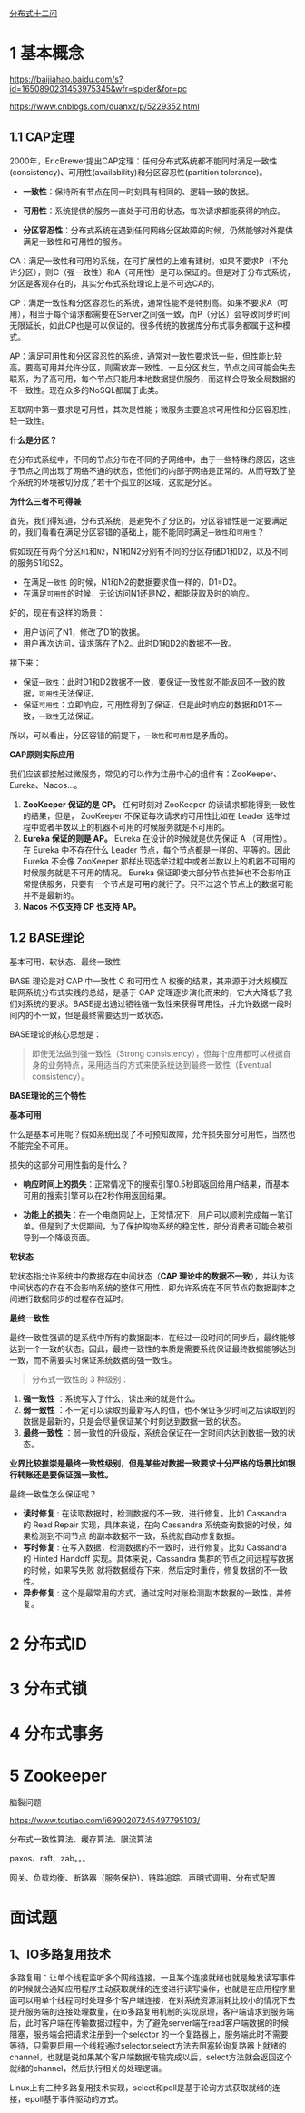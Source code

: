 [分布式十二问](https://blog.csdn.net/Y0Q2T57s/article/details/129134364)

# 1 基本概念

https://baijiahao.baidu.com/s?id=1650890231453975345&wfr=spider&for=pc

https://www.cnblogs.com/duanxz/p/5229352.html

## 1.1 CAP定理

2000年，EricBrewer提出CAP定理：任何分布式系统都不能同时满足一致性(consistency)、可用性(availability)和分区容忍性(partition tolerance)。

+ **一致性**：保持所有节点在同一时刻具有相同的、逻辑一致的数据。

+ **可用性**：系统提供的服务一直处于可用的状态，每次请求都能获得的响应。

+ **分区容忍性**：分布式系统在遇到任何网络分区故障的时候，仍然能够对外提供满足一致性和可用性的服务。

CA：满足一致性和可用的系统，在可扩展性的上难有建树。如果不要求P（不允许分区），则C（强一致性）和A（可用性）是可以保证的。但是对于分布式系统，分区是客观存在的，其实分布式系统理论上是不可选CA的。

CP：满足一致性和分区容忍性的系统，通常性能不是特别高。如果不要求A（可用），相当于每个请求都需要在Server之间强一致，而P（分区）会导致同步时间无限延长，如此CP也是可以保证的。很多传统的数据库分布式事务都属于这种模式。

AP：满足可用性和分区容忍性的系统，通常对一致性要求低一些，但性能比较高。要高可用并允许分区，则需放弃一致性。一旦分区发生，节点之间可能会失去联系，为了高可用，每个节点只能用本地数据提供服务，而这样会导致全局数据的不一致性。现在众多的NoSQL都属于此类。

互联网中第一要求是可用性，其次是性能；微服务主要追求可用性和分区容忍性，轻一致性。

**什么是分区？**

在分布式系统中，不同的节点分布在不同的子网络中，由于一些特殊的原因，这些子节点之间出现了网络不通的状态，但他们的内部子网络是正常的。从而导致了整个系统的环境被切分成了若干个孤立的区域，这就是分区。

**为什么三者不可得兼** 

首先，我们得知道，分布式系统，是避免不了分区的，分区容错性是一定要满足的，我们看看在满足分区容错的基础上，能不能同时满足`一致性`和`可用性`？

假如现在有两个分区`N1`和`N2`，N1和N2分别有不同的分区存储D1和D2，以及不同的服务S1和S2。

- 在满足`一致性` 的时候，N1和N2的数据要求值一样的，D1=D2。
- 在满足`可用性`的时候，无论访问N1还是N2，都能获取及时的响应。

好的，现在有这样的场景：

- 用户访问了N1，修改了D1的数据。
- 用户再次访问，请求落在了N2。此时D1和D2的数据不一致。

接下来：

- 保证`一致性`：此时D1和D2数据不一致，要保证一致性就不能返回不一致的数据，`可用性`无法保证。
- 保证`可用性`：立即响应，可用性得到了保证，但是此时响应的数据和D1不一致，`一致性`无法保证。

所以，可以看出，分区容错的前提下，`一致性`和`可用性`是矛盾的。

**CAP原则实际应用** 

我们应该都接触过微服务，常见的可以作为注册中心的组件有：ZooKeeper、Eureka、Nacos...。

1. **ZooKeeper 保证的是 CP。** 任何时刻对 ZooKeeper 的读请求都能得到一致性的结果，但是， ZooKeeper 不保证每次请求的可用性比如在 Leader 选举过程中或者半数以上的机器不可用的时候服务就是不可用的。
2. **Eureka 保证的则是 AP。** Eureka 在设计的时候就是优先保证 A （可用性）。在 Eureka 中不存在什么 Leader 节点，每个节点都是一样的、平等的。因此 Eureka 不会像 ZooKeeper 那样出现选举过程中或者半数以上的机器不可用的时候服务就是不可用的情况。 Eureka 保证即使大部分节点挂掉也不会影响正常提供服务，只要有一个节点是可用的就行了。只不过这个节点上的数据可能并不是最新的。
3. **Nacos 不仅支持 CP 也支持 AP。**

## 1.2  BASE理论

基本可用、软状态、最终一致性

BASE 理论是对 CAP 中一致性 C 和可用性 A 权衡的结果，其来源于对大规模互联网系统分布式实践的总结，是基于 CAP 定理逐步演化而来的，它大大降低了我们对系统的要求。BASE提出通过牺牲强一致性来获得可用性，并允许数据一段时间内的不一致，但是最终需要达到一致状态。

BASE理论的核心思想是：

> 即使无法做到强一致性（Strong consistency），但每个应用都可以根据自身的业务特点，采用适当的方式来使系统达到最终一致性（Eventual consistency）。

**BASE理论的三个特性** 

**基本可用**

什么是基本可用呢？假如系统出现了不可预知故障，允许损失部分可用性，当然也不能完全不可用。

损失的这部分可用性指的是什么？

- **响应时间上的损失**：正常情况下的搜索引擎0.5秒即返回给用户结果，而基本可用的搜索引擎可以在2秒作用返回结果。
  
- **功能上的损失**：在一个电商网站上，正常情况下，用户可以顺利完成每一笔订单。但是到了大促期间，为了保护购物系统的稳定性，部分消费者可能会被引导到一个降级页面。

**软状态**

软状态指允许系统中的数据存在中间状态（**CAP 理论中的数据不一致**），并认为该中间状态的存在不会影响系统的整体可用性，即允许系统在不同节点的数据副本之间进行数据同步的过程存在延时。

**最终一致性**

最终一致性强调的是系统中所有的数据副本，在经过一段时间的同步后，最终能够达到一个一致的状态。因此，最终一致性的本质是需要系统保证最终数据能够达到一致，而不需要实时保证系统数据的强一致性。

>  分布式一致性的 3 种级别：
>  

1. **强一致性** ：系统写入了什么，读出来的就是什么。
2. **弱一致性** ：不一定可以读取到最新写入的值，也不保证多少时间之后读取到的数据是最新的，只是会尽量保证某个时刻达到数据一致的状态。
3. **最终一致性** ：弱一致性的升级版，系统会保证在一定时间内达到数据一致的状态。

**业界比较推崇是最终一致性级别，但是某些对数据一致要求十分严格的场景比如银行转账还是要保证强一致性。**


最终一致性怎么保证呢？

- **读时修复** : 在读取数据时，检测数据的不一致，进行修复。比如 Cassandra 的 Read Repair 实现，具体来说，在向 Cassandra 系统查询数据的时候，如果检测到不同节点 的副本数据不一致，系统就自动修复数据。
- **写时修复** : 在写入数据，检测数据的不一致时，进行修复。比如 Cassandra 的 Hinted Handoff 实现。具体来说，Cassandra 集群的节点之间远程写数据的时候，如果写失败 就将数据缓存下来，然后定时重传，修复数据的不一致性。
- **异步修复** : 这个是最常用的方式，通过定时对账检测副本数据的一致性，并修复。

# 2 分布式ID



# 3 分布式锁



# 4 分布式事务



# 5 Zookeeper



脑裂问题

https://www.toutiao.com/i6990207245497795103/

分布式一致性算法、缓存算法、限流算法

paxos、raft、zab。。。

网关、负载均衡、断路器（服务保护）、链路追踪、声明式调用、分布式配置



# 面试题

## 1、IO多路复用技术
多路复用：让单个线程监听多个网络连接，一旦某个连接就绪也就是触发读写事件的时候就会通知应用程序主动获取就绪的连接进行读写操作，也就是在应用程序里面可以用单个线程同时处理多个客户端连接，在对系统资源消耗比较小的情况下去提升服务端的连接处理数量，在io多路复用机制的实现原理，客户端请求到服务端后，此时客户端在传输数据过程中，为了避免server端在read客户端数据的时候阻塞，服务端会把请求注册到一个selector
的一个复路器上，服务端此时不需要等待，只需要启用一个线程通过selector.select方法去阻塞轮询复路器上就绪的channel，也就是说如果某个客户端数据传输完成以后，select方法就会返回这个就绪的channel，然后执行相关的处理逻辑。

Linux上有三种多路复用技术实现，select和poll是基于轮询方式获取就绪的连接，epoll基于事件驱动的方式。

